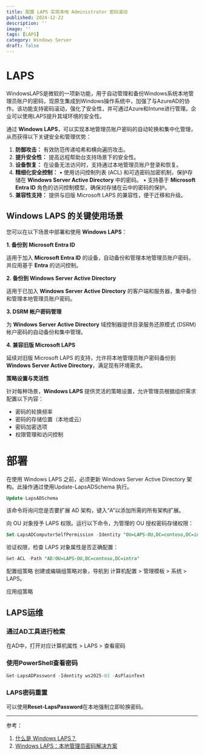 ```yaml
---
title: 配置 LAPS 实现本地 Administrator 密码滚动
published: 2024-12-22
description: ''
image: ''
tags: [LAPS]
category: Windows Server
draft: false 
---
```


# LAPS

WindowsLAPS是微软的一项新功能，用于自动管理和备份Windows系统本地管理员账户的密码，现原生集成到Windows操作系统中，加强了与AzureAD的协作。该功能支持密码滚动，强化了安全性，并可通过Azure和Intune进行管理。企业可以使用LAPS提升其域环境的安全性。

通过 **Windows LAPS**，可以实现本地管理员账户密码的自动轮换和集中化管理，从而获得以下关键安全和管理优势：

1. **防御攻击：** 有效防范传递哈希和横向遍历攻击。
2. **提升安全性：** 提高远程帮助台支持场景下的安全性。
3. **设备恢复：** 在设备无法访问时，支持通过本地管理员账户登录和恢复。
4. **精细化安全控制：** • 使用访问控制列表 (ACL) 和可选密码加密机制，保护存储在 **Windows Server Active Directory** 中的密码。 • 支持基于 **Microsoft Entra ID** 角色的访问控制模型，确保对存储在云中的密码的保护。
5. **兼容性支持：** 提供与旧版 Microsoft LAPS 的兼容性，便于迁移和升级。

## Windows LAPS 的关键使用场景

您可以在以下场景中部署和使用 **Windows LAPS**：

**1. 备份到 Microsoft Entra ID**

适用于加入 **Microsoft Entra ID** 的设备，自动备份和管理本地管理员账户密码，并应用基于 **Entra** 的访问控制。

**2. 备份到 Windows Server Active Directory**

适用于已加入 **Windows Server Active Directory** 的客户端和服务器，集中备份和管理本地管理员账户密码。

**3. DSRM 帐户密码管理**

为 **Windows Server Active Directory** 域控制器提供目录服务还原模式 (DSRM) 帐户密码的自动备份和集中管理。

**4. 兼容旧版 Microsoft LAPS**

延续对旧版 Microsoft LAPS 的支持，允许将本地管理员账户密码备份到 **Windows Server Active Directory**，满足现有环境需求。

**策略设置与灵活性**

针对每种场景，**Windows LAPS** 提供灵活的策略设置，允许管理员根据组织需求配置以下内容：

- 密码的轮换频率
- 密码的存储位置（本地或云）
- 密码加密选项
- 权限管理和访问控制

# 部署

在使用 Windows LAPS 之前，必须更新 Windows Server Active Directory 架构。此操作通过使用Update-LapsADSchema 执行。

```sql
Update-LapsADSchema
```

该命令将询问您是否要扩展 AD 架构，键入“A”以添加所需的所有架构扩展。

向 OU 对象授予 LAPS 权限。运行以下命令，为管理的 OU 授权密码存储权限：

```sql
Set-LapsADComputerSelfPermission -Identity "OU=LAPS-OU,DC=contoso,DC=intra"
```

验证权限，检查 LAPS 对象属性是否正确配置：

```sql
Get-ACL -Path "AD:OU=LAPS-OU,DC=contoso,DC=intra"
```

配置组策略 创建或编辑组策略对象，导航到 计算机配置 > 管理模板 > 系统 > LAPS。

应用组策略

## LAPS运维

### 通过AD工具进行检索

在AD中，打开对应计算机属性 > LAPS > 查看密码

### 使用PowerShell查看密码

```sql
Get-LapsADPassword -Identity ws2025-03 -AsPlainText
```

### LAPS密码重置

可以使用**Reset-LapsPassword**在本地强制立即轮换密码。

---

参考：

1. [什么是 Windows LAPS？](https://learn.microsoft.com/zh-cn/windows-server/identity/laps/laps-overview)
2. [Windows LAPS：本地管理员密码解决方案](https://www.pangshare.com/3505.htm)
